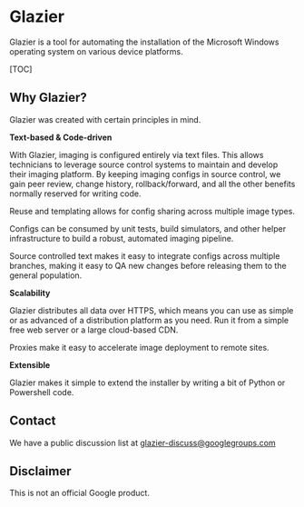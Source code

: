 # Glazier

Glazier is a tool for automating the installation of the Microsoft Windows
operating system on various device platforms.

[TOC]

## Why Glazier?

Glazier was created with certain principles in mind.

__Text-based & Code-driven__

With Glazier, imaging is configured entirely via text files. This allows
technicians to leverage source control systems to maintain and develop their
imaging platform. By keeping imaging configs in source control, we gain peer
review, change history, rollback/forward, and all the other benefits normally
reserved for writing code.

Reuse and templating allows for config sharing across multiple image types.

Configs can be consumed by unit tests, build simulators, and other helper
infrastructure to build a robust, automated imaging pipeline.

Source controlled text makes it easy to integrate configs across multiple
branches, making it easy to QA new changes before releasing them to the general
population.

__Scalability__

Glazier distributes all data over HTTPS, which means you can use as simple or as
advanced of a distribution platform as you need. Run it from a simple free web
server or a large cloud-based CDN.

Proxies make it easy to accelerate image deployment to remote sites.

__Extensible__

Glazier makes it simple to extend the installer by writing a bit of Python or
Powershell code.

## Contact

We have a public discussion list at
[glazier-discuss@googlegroups.com](https://groups.google.com/forum/#!forum/glazier-discuss)

## Disclaimer

This is not an official Google product.
